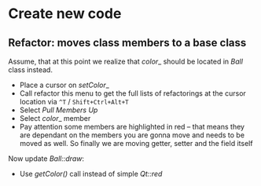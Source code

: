 # Create new code

## Refactor: moves class members to a base class
Assume, that at this point we realize that _color__ should be located in _Ball_ class instead. 

* Place a cursor on _setColor__
* Call refactor this menu to get the full lists of refactorings at the cursor location via `^T` / `Shift+Ctrl+Alt+T`
* Select _Pull Members Up_
* Select _color__ member
* Pay attention some members are highlighted in red – that means they are dependant on the members you are gonna move and needs to be moved as well. So finally we are moving getter, setter and the field itself

Now update _Ball::draw_:
* Use _getColor()_ call instead of simple _Qt::red_
